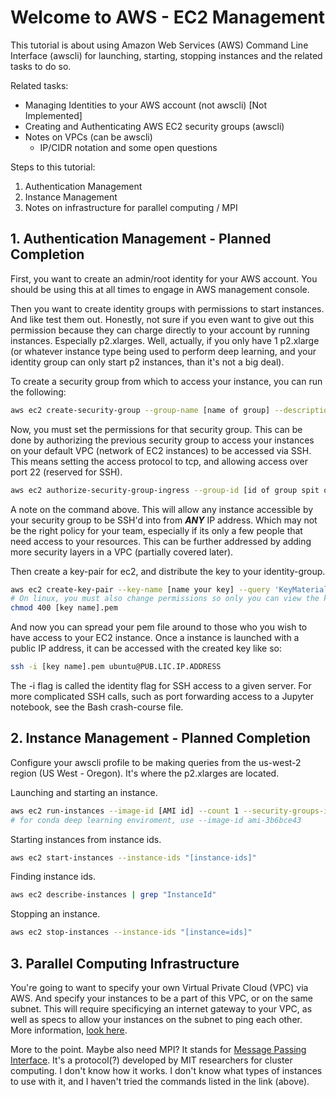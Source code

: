 # Welcome to AWS - EC2 Management

This tutorial is about using Amazon Web Services (AWS) Command Line Interface (awscli) for launching, starting, stopping instances and the related tasks to do so.

Related tasks:
* Managing Identities to your AWS account (not awscli) [Not Implemented]
* Creating and Authenticating AWS EC2 security groups (awscli)
* Notes on VPCs (can be awscli)
	* IP/CIDR notation and some open questions

Steps to this tutorial:
1. Authentication Management
2. Instance Management
3. Notes on infrastructure for parallel computing / MPI

## 1. Authentication Management - Planned Completion

First, you want to create an admin/root identity for your AWS account. You should be using this at all times to engage in AWS management console.

Then you want to create identity groups with permissions to start instances. And like test them out. Honestly, not sure if you even want to give out this permission because they can charge directly to your account by running instances. Especially p2.xlarges. Well, actually, if you only have 1 p2.xlarge (or whatever instance type being used to perform deep learning, and your identity group can only start p2 instances, than it's not a big deal). 

To create a security group from which to access your instance, you can run the following:
```bash
aws ec2 create-security-group --group-name [name of group] --description "[desc]"
```

Now, you must set the permissions for that security group. This can be done by authorizing the previous security group to access your instances on your default VPC (network of EC2 instances) to be accessed via SSH. This means setting the access protocol to tcp, and allowing access over port 22 (reserved for SSH).

```bash
aws ec2 authorize-security-group-ingress --group-id [id of group spit out by previous command] --protocol tcp --port 22 --cidr 0.0.0.0/0
```

A note on the command above. This will allow any instance accessible by your security group to be SSH'd into from ***ANY*** IP address. Which may not be the right policy for your team, especially if its only a few people that need access to your resources. This can be further addressed by adding more security layers in a VPC (partially covered later).

Then create a key-pair for ec2, and distribute the key to your identity-group.
```bash
aws ec2 create-key-pair --key-name [name your key] --query 'KeyMaterial' --output text > [key name].pem
# On linux, you must also change permissions so only you can view the key
chmod 400 [key name].pem
```

And now you can spread your pem file around to those who you wish to have access to your EC2 instance. Once a instance is launched with a public IP address, it can be accessed with the created key like so:
```bash
ssh -i [key name].pem ubuntu@PUB.LIC.IP.ADDRESS
```
The -i flag is called the identity flag for SSH access to a given server. For more complicated SSH calls, such as port forwarding access to a Jupyter notebook, see the Bash crash-course file.

## 2. Instance Management - Planned Completion

Configure your awscli profile to be making queries from the us-west-2 region (US West - Oregon). It's where the p2.xlarges are located.

Launching and starting an instance. 

```bash
aws ec2 run-instances --image-id [AMI id] --count 1 --security-groups-id "[security group id]" --key-name [name of your key pair (do not include .pem)] --instance-type p2.xlarge
# for conda deep learning enviroment, use --image-id ami-3b6bce43
```

Starting instances from instance ids.

```bash
aws ec2 start-instances --instance-ids "[instance-ids]"
```

Finding instance ids.
```bash
aws ec2 describe-instances | grep "InstanceId"
```

Stopping an instance.
```bash
aws ec2 stop-instances --instance-ids "[instance=ids]"
```

## 3. Parallel Computing Infrastructure

You're going to want to specify your own Virtual Private Cloud (VPC) via AWS. And specify your instances to be a part of this VPC, or on the same subnet. This will require specificying an internet gateway to your VPC, as well as specs to allow your instances on the subnet to ping each other. More information, [look here](https://treyperry.com/2015/06/22/ipv4-cidr-vpc-in-a-nutshell/).

More to the point. Maybe also need MPI? It stands for [Message Passing Interface](http://mpitutorial.com/tutorials/launching-an-amazon-ec2-mpi-cluster/). It's a protocol(?) developed by MIT researchers for cluster computing. I don't know how it works. I don't know what types of instances to use with it, and I haven't tried the commands listed in the link (above).
